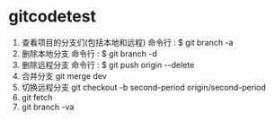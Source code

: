 # gitcodetest

1. 查看项目的分支们(包括本地和远程) 
命令行 : $ git branch -a
2. 删除本地分支 
命令行 : $ git branch -d <BranchName>
3. 删除远程分支 
命令行 : $ git push origin --delete <BranchName>
4. 合并分支
git merge dev
5. 切换远程分支 
git checkout -b second-period origin/second-period
6. git fetch
7. git branch -va
